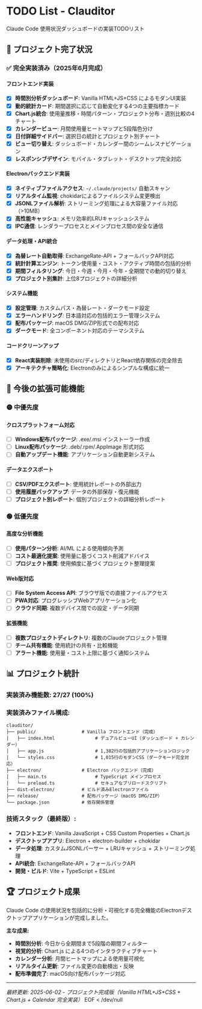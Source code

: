 # TODO List - Clauditor

Claude Code 使用状況ダッシュボードの実装TODOリスト

## 🎯 プロジェクト完了状況

### ✅ 完全実装済み（2025年6月完成）

#### フロントエンド実装
- [x] **時間別分析ダッシュボード**: Vanilla HTML+JS+CSS によるモダンUI実装
- [x] **動的統計カード**: 期間選択に応じて自動変化する4つの主要指標カード
- [x] **Chart.js統合**: 使用量推移・時間パターン・プロジェクト分布・週別比較の4チャート
- [x] **カレンダービュー**: 月間使用量ヒートマップと5段階色分け
- [x] **日付詳細サイドバー**: 選択日の統計とプロジェクト別チャート
- [x] **ビュー切り替え**: ダッシュボード・カレンダー間のシームレスナビゲーション
- [x] **レスポンシブデザイン**: モバイル・タブレット・デスクトップ完全対応

#### Electronバックエンド実装
- [x] **ネイティブファイルアクセス**: `~/.claude/projects/` 自動スキャン
- [x] **リアルタイム監視**: chokidarによるファイルシステム変更検出
- [x] **JSONLファイル解析**: ストリーミング処理による大容量ファイル対応（>10MB）
- [x] **高性能キャッシュ**: メモリ効率的LRUキャッシュシステム
- [x] **IPC通信**: レンダラープロセスとメインプロセス間の安全な通信

#### データ処理・API統合
- [x] **為替レート自動取得**: ExchangeRate-API + フォールバックAPI対応
- [x] **統計計算エンジン**: トークン使用量・コスト・アクティブ時間の包括的分析
- [x] **期間フィルタリング**: 今日・今週・今月・今年・全期間での動的切り替え
- [x] **プロジェクト別集計**: 上位8プロジェクトの詳細分析

#### システム機能
- [x] **設定管理**: カスタムパス・為替レート・ダークモード設定
- [x] **エラーハンドリング**: 日本語対応の包括的エラー管理システム
- [x] **配布パッケージ**: macOS DMG/ZIP形式での配布対応
- [x] **ダークモード**: 全コンポーネント対応のテーマシステム

#### コードクリーンアップ
- [x] **React実装削除**: 未使用のsrc/ディレクトリとReact依存関係の完全除去
- [x] **アーキテクチャ簡略化**: Electronのみによるシンプルな構成に統一

## 🚀 今後の拡張可能機能

### 🟡 中優先度

#### クロスプラットフォーム対応
- [ ] **Windows配布パッケージ**: .exe/.msi インストーラー作成
- [ ] **Linux配布パッケージ**: .deb/.rpm/.AppImage 形式対応
- [ ] **自動アップデート機能**: アプリケーション自動更新システム

#### データエクスポート
- [ ] **CSV/PDFエクスポート**: 使用統計レポートの外部出力
- [ ] **使用履歴バックアップ**: データの外部保存・復元機能
- [ ] **プロジェクト別レポート**: 個別プロジェクトの詳細分析レポート

### 🟢 低優先度

#### 高度な分析機能
- [ ] **使用パターン分析**: AI/ML による使用傾向予測
- [ ] **コスト最適化提案**: 使用量に基づくコスト削減アドバイス
- [ ] **プロジェクト推奨**: 使用頻度に基づくプロジェクト整理提案

#### Web版対応
- [ ] **File System Access API**: ブラウザ版での直接ファイルアクセス
- [ ] **PWA対応**: プログレッシブWebアプリケーション化
- [ ] **クラウド同期**: 複数デバイス間での設定・データ同期

#### 拡張機能
- [ ] **複数プロジェクトディレクトリ**: 複数のClaudeプロジェクト管理
- [ ] **チーム共有機能**: 使用統計の共有・比較機能
- [ ] **アラート機能**: 使用量・コスト上限に基づく通知システム

## 📊 プロジェクト統計

### 実装済み機能数: **27/27** (100%)
### 実装済みファイル構成:
```
clauditor/
├── public/                 # Vanilla フロントエンド（完成）
│   ├── index.html               # デュアルビューUI（ダッシュボード + カレンダー）
│   ├── app.js                   # 1,382行の包括的アプリケーションロジック
│   └── styles.css               # 1,015行のモダンCSS（ダークモード完全対応）
├── electron/               # Electron バックエンド（完成）
│   ├── main.ts                  # TypeScript メインプロセス
│   └── preload.ts               # セキュアなプリロードスクリプト
├── dist-electron/          # ビルド済みElectronファイル
├── release/                # 配布パッケージ（macOS DMG/ZIP）
└── package.json            # 依存関係管理
```

### 技術スタック（最終版）:
- **フロントエンド**: Vanilla JavaScript + CSS Custom Properties + Chart.js
- **デスクトップアプリ**: Electron + electron-builder + chokidar
- **データ処理**: カスタムJSONLパーサー + LRUキャッシュ + ストリーミング処理
- **API統合**: ExchangeRate-API + フォールバックAPI
- **開発・ビルド**: Vite + TypeScript + ESLint

## 🏆 プロジェクト成果

Claude Code の使用状況を包括的に分析・可視化する完全機能のElectronデスクトップアプリケーションが完成しました。

**主な成果:**
- **時間別分析**: 今日から全期間まで5段階の期間フィルター
- **視覚的分析**: Chart.js による4つのインタラクティブチャート
- **カレンダー分析**: 月間ヒートマップによる使用量可視化
- **リアルタイム更新**: ファイル変更の自動検出・反映
- **配布準備完了**: macOS向け配布パッケージ対応

---

*最終更新: 2025-06-02 - プロジェクト完成版（Vanilla HTML+JS+CSS + Chart.js + Calendar 完全実装）*
EOF < /dev/null